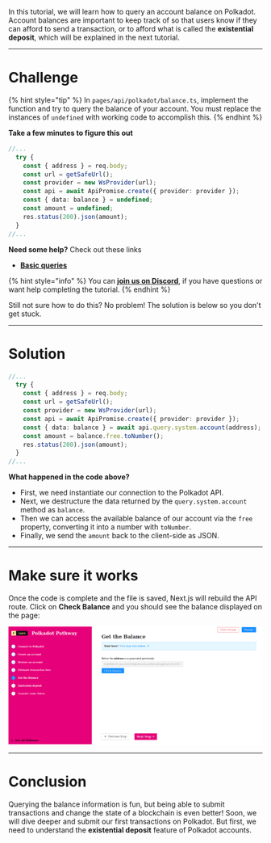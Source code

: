 In this tutorial, we will learn how to query an account balance on Polkadot. Account balances are important to keep track of so that users know if they can afford to send a transaction, or to afford what is called the **existential deposit**, which will be explained in the next tutorial.

------------------------

# Challenge

{% hint style="tip" %}
In `pages/api/polkadot/balance.ts`, implement the function and try to query the balance of your account. You must replace the instances of `undefined` with working code to accomplish this.
{% endhint %}

**Take a few minutes to figure this out**

```typescript
//...
  try {
    const { address } = req.body;
    const url = getSafeUrl();
    const provider = new WsProvider(url);
    const api = await ApiPromise.create({ provider: provider });
    const { data: balance } = undefined;
    const amount = undefined;
    res.status(200).json(amount);
  } 
//...
```

**Need some help?** Check out these links
* [**Basic queries**](https://polkadot.js.org/docs/api/start/api.query#basic-queries)  

{% hint style="info" %}
You can [**join us on Discord**](https://discord.gg/fszyM7K), if you have questions or want help completing the tutorial.
{% endhint %}

Still not sure how to do this? No problem! The solution is below so you don't get stuck.

------------------------

# Solution

```typescript
//...
  try {
    const { address } = req.body;
    const url = getSafeUrl();
    const provider = new WsProvider(url);
    const api = await ApiPromise.create({ provider: provider });
    const { data: balance } = await api.query.system.account(address);
    const amount = balance.free.toNumber();
    res.status(200).json(amount);
  } 
//...
```

**What happened in the code above?**

* First, we need instantiate our connection to the Polkadot API.
* Next, we destructure the data returned by the `query.system.account` method as `balance`.
* Then we can access the available balance of our account via the `free` property, converting it into a number with `toNumber`.
* Finally, we send the `amount` back to the client-side as JSON.

------------------------

# Make sure it works

Once the code is complete and the file is saved, Next.js will rebuild the API route. Click on **Check Balance** and you should see the balance displayed on the page:

![](../../../.gitbook/assets/pathways/polkadot/polkadot-balance.gif)

-----------------------------

# Conclusion

Querying the balance information is fun, but being able to submit transactions and change the state of a blockchain is even better! Soon, we will dive deeper and submit our first transactions on Polkadot. But first, we need to understand the **existential deposit** feature of Polkadot accounts. 
